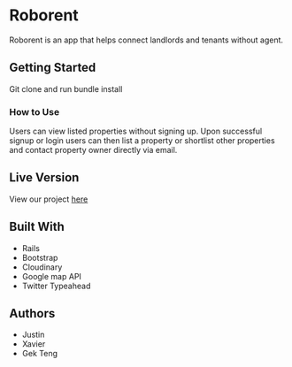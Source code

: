 # Roborent

Roborent is an app that helps connect landlords and tenants without agent.

## Getting Started

Git clone and run bundle install

### How to Use

Users can view listed properties without signing up.
Upon successful signup or login users can then list a property or shortlist other properties and contact property owner directly via email.

## Live Version

View our project [here](https://roborent.herokuapp.com/)

## Built With

* Rails
* Bootstrap
* Cloudinary
* Google map API
* Twitter Typeahead

## Authors

* Justin
* Xavier
* Gek Teng
